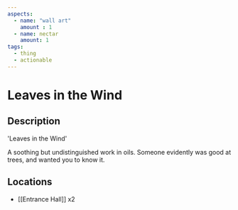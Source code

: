 ```yaml
---
aspects: 
  - name: "wall art"
    amount : 1
  - name: nectar
    amount: 1
tags:
  - thing
  - actionable
---
```


# Leaves in the Wind

## Description
'Leaves in the Wind'

A soothing but undistinguished work in oils. Someone evidently was good at trees, and wanted you to know it.
## Locations
- [[Entrance Hall]] x2